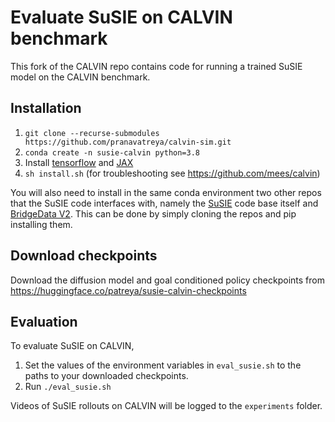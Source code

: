 # Evaluate SuSIE on CALVIN benchmark

This fork of the CALVIN repo contains code for running a trained SuSIE model on the CALVIN benchmark. 

## Installation
1. ```git clone --recurse-submodules https://github.com/pranavatreya/calvin-sim.git```
2. ```conda create -n susie-calvin python=3.8```
3. Install [tensorflow](https://www.tensorflow.org/install/pip) and [JAX](https://jax.readthedocs.io/en/latest/installation.html)
4. ```sh install.sh``` (for troubleshooting see https://github.com/mees/calvin)

You will also need to install in the same conda environment two other repos that the SuSIE code interfaces with, namely the [SuSIE](https://github.com/kvablack/susie.git) code base itself and [BridgeData V2](https://github.com/rail-berkeley/bridge_data_v2). This can be done by simply cloning the repos and pip installing them.

## Download checkpoints

Download the diffusion model and goal conditioned policy checkpoints from https://huggingface.co/patreya/susie-calvin-checkpoints

## Evaluation

To evaluate SuSIE on CALVIN,

1. Set the values of the environment variables in ```eval_susie.sh``` to the paths to your downloaded checkpoints.
2. Run ```./eval_susie.sh```

Videos of SuSIE rollouts on CALVIN will be logged to the ```experiments``` folder.

